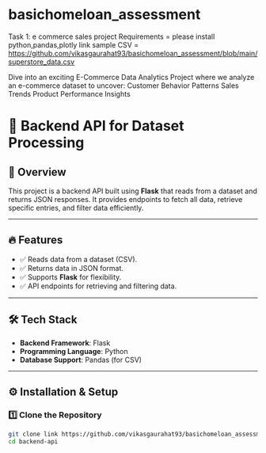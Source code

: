 # basichomeloan_assessment
Task 1: e commerce sales project 
Requirements = please install python,pandas,plotly
link sample CSV = https://github.com/vikasgaurahat93/basichomeloan_assessment/blob/main/superstore_data.csv

Dive into an exciting E-Commerce Data Analytics Project where we analyze an e-commerce dataset to uncover:
Customer Behavior Patterns
Sales Trends
Product Performance Insights

# 🚀 Backend API for Dataset Processing

## 📖 Overview  
This project is a backend API built using **Flask** that reads from a dataset and returns JSON responses. It provides endpoints to fetch all data, retrieve specific entries, and filter data efficiently.

---

## 🔥 Features  
- ✅ Reads data from a dataset (CSV).  
- ✅ Returns data in JSON format.  
- ✅ Supports  **Flask** for flexibility.  
- ✅ API endpoints for retrieving and filtering data.  

---

## 🛠️ Tech Stack  
- **Backend Framework**:  Flask  
- **Programming Language**: Python  
- **Database Support**: Pandas (for CSV)  

---

## ⚙️ Installation & Setup  

### 1️⃣ Clone the Repository  
```bash
git clone link https://github.com/vikasgaurahat93/basichomeloan_assessment
cd backend-api
